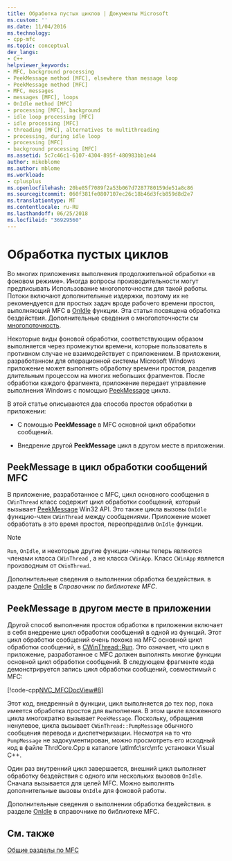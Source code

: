 ```yaml
---
title: Обработка пустых циклов | Документы Microsoft
ms.custom: ''
ms.date: 11/04/2016
ms.technology:
- cpp-mfc
ms.topic: conceptual
dev_langs:
- C++
helpviewer_keywords:
- MFC, background processing
- PeekMessage method [MFC], elsewhere than message loop
- PeekMessage method [MFC]
- MFC, messages
- messages [MFC], loops
- OnIdle method [MFC]
- processing [MFC], background
- idle loop processing [MFC]
- idle processing [MFC]
- threading [MFC], alternatives to multithreading
- processing, during idle loop
- processing [MFC]
- background processing [MFC]
ms.assetid: 5c7c46c1-6107-4304-895f-480983bb1e44
author: mikeblome
ms.author: mblome
ms.workload:
- cplusplus
ms.openlocfilehash: 20be85f7089f2a53b067d7287780159de51a8c86
ms.sourcegitcommit: 060f381fe0807107ec26c18b46d3fcb859d8d2e7
ms.translationtype: MT
ms.contentlocale: ru-RU
ms.lasthandoff: 06/25/2018
ms.locfileid: "36929560"
---
```

# <a name="idle-loop-processing"></a>Обработка пустых циклов
Во многих приложениях выполнения продолжительной обработки «в фоновом режиме». Иногда вопросы производительности могут предписывать Использование многопоточности для такой работы. Потоки включают дополнительные издержки, поэтому их не рекомендуется для простых задач вроде рабочего времени простоя, выполняющий MFC в [OnIdle](../mfc/reference/cwinthread-class.md#onidle) функции. Эта статья посвящена обработка бездействия. Дополнительные сведения о многопоточности см [многопоточность](../parallel/multithreading-support-for-older-code-visual-cpp.md).  
  
 Некоторые виды фоновой обработки, соответствующим образом выполняется через промежутки времени, которые пользователь в противном случае не взаимодействует с приложением. В приложении, разработанном для операционной системы Microsoft Windows приложение может выполнять обработку времени простоя, разделив длительным процессом на многих небольших фрагментов. После обработки каждого фрагмента, приложение передает управление выполнения Windows с помощью [PeekMessage](http://msdn.microsoft.com/library/windows/desktop/ms644943) цикла.  
  
 В этой статье описываются два способа простоя обработки в приложении:  
  
-   С помощью **PeekMessage** в MFC основной цикл обработки сообщений.  
  
-   Внедрение другой **PeekMessage** цикл в другом месте в приложении.  
  
##  <a name="_core_peekmessage_in_the_mfc_message_loop"></a> PeekMessage в цикл обработки сообщений MFC  
 В приложение, разработанное с MFC, цикл основного сообщения в `CWinThread` класс содержит цикл обработки сообщений, который вызывает [PeekMessage](http://msdn.microsoft.com/library/windows/desktop/ms644943) Win32 API. Это также цикла вызовы `OnIdle` функцию-член `CWinThread` между сообщениями. Приложение может обработать в это время простоя, переопределив `OnIdle` функции.  
  
> [!NOTE]
>  `Run`, `OnIdle`, и некоторые другие функции-члены теперь являются членами класса `CWinThread` , а не класса `CWinApp`. Класс `CWinApp` является производным от `CWinThread`.  
  
 Дополнительные сведения о выполнении обработка бездействия. в разделе [OnIdle](../mfc/reference/cwinthread-class.md#onidle) в *Справочник по библиотеке MFC*.  
  
##  <a name="_core_peekmessage_elsewhere_in_your_application"></a> PeekMessage в другом месте в приложении  
 Другой способ выполнения простоя обработки в приложении включает в себя внедрение цикл обработки сообщений в одной из функций. Этот цикл обработки сообщений очень похожа на MFC основной цикл обработки сообщений, в [CWinThread::Run](../mfc/reference/cwinthread-class.md#run). Это означает, что цикл в приложение, разработанное с MFC должен выполнять многие функции основной цикл обработки сообщений. В следующем фрагменте кода демонстрируется запись цикл обработки сообщений, совместимый с MFC:  
  
 [!code-cpp[NVC_MFCDocView#8](../mfc/codesnippet/cpp/idle-loop-processing_1.cpp)]  
  
 Этот код, внедренный в функции, цикл выполняется до тех пор, пока имеется обработка простоя для выполнения. В этом цикле вложенного цикла многократно вызывает `PeekMessage`. Поскольку, обращения ненулевое, цикла вызывает `CWinThread::PumpMessage` обычного сообщения перевода и диспетчеризации. Несмотря на то что `PumpMessage` не задокументирован, можно просмотреть его исходный код в файле ThrdCore.Cpp в каталоге \atlmfc\src\mfc установки Visual C++.  
  
 Один раз внутренний цикл завершается, внешний цикл выполняет обработку бездействия с одного или нескольких вызовов `OnIdle`. Сначала вызывается для целей MFC. Можно выполнять дополнительные вызовы `OnIdle` для фоновой работы.  
  
 Дополнительные сведения о выполнении обработка бездействия. в разделе [OnIdle](../mfc/reference/cwinthread-class.md#onidle) в справочнике по библиотеке MFC.  
  
## <a name="see-also"></a>См. также  
 [Общие разделы по MFC](../mfc/general-mfc-topics.md)

